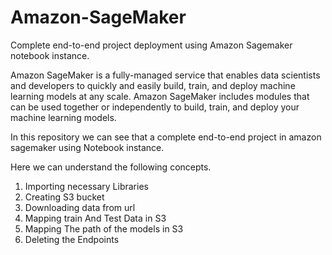 # Amazon-SageMaker
Complete end-to-end project deployment using Amazon Sagemaker notebook instance. 

Amazon SageMaker is a fully-managed service that enables data scientists and developers to quickly and easily build, train, and deploy machine learning models at any scale. Amazon SageMaker includes modules that can be used together or independently to build, train, and deploy your machine learning models.

In this repository we can see that a complete end-to-end project in amazon sagemaker using Notebook instance.

Here we can understand the following concepts.

1. Importing necessary Libraries 
2. Creating S3 bucket 
3. Downloading data from url
4. Mapping train And Test Data in S3 
5. Mapping The path of the models in S3
6. Deleting the Endpoints

